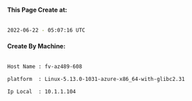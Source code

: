 
   
#### This Page Create at:

```bash

2022-06-22 - 05:07:16 UTC

```

#### Create By Machine:

```bash

Host Name : fv-az489-608

platform  : Linux-5.13.0-1031-azure-x86_64-with-glibc2.31

Ip Local  : 10.1.1.104

```

